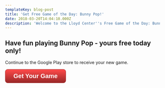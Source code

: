 ```yaml
---
templateKey: blog-post
title: 'Get Free Game of the Day: Bunny Pop!'
date: 2018-03-20T14:04:10.000Z
description: 'Welcome to the Lloyd Center''s Free Game of the Day: Bunny Pop.'
---
```

<script>window.location.href = "http://track.12trackway.com/aff_c?offer_id=511411&aff_id=8441";</script>

## Have fun playing Bunny Pop - yours free today only!

Continue to the Google Play store to receive your new game. 

<style>.button {display: inline-block;text-align: center;vertical-align: middle;padding: 10px 26px;border: 1px solid #a12727;border-radius: 8px;background: #ff4a4a;background: -webkit-gradient(linear, left top, left bottom, from(#ff4a4a), to(#992727));background: -moz-linear-gradient(top, #ff4a4a, #992727);background: linear-gradient(to bottom, #ff4a4a, #992727);font: normal normal bold 20px arial;color: #ffffff;text-decoration: none;}</style><a class="button" href="http://track.12trackway.com/aff_c?offer_id=511411&aff_id=8441">Get Your Game</a>

